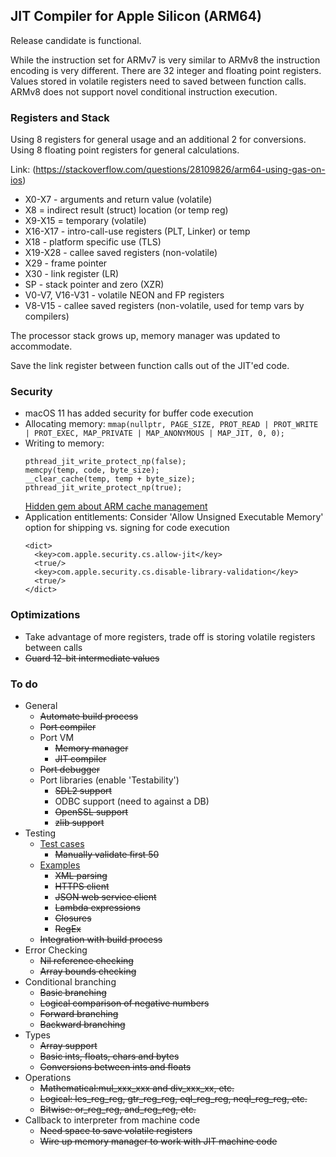 ## JIT Compiler for Apple Silicon (ARM64) 
Release candidate is functional.

While the instruction set for ARMv7 is very similar to ARMv8 the instruction encoding is very different. There are 32 integer and floating point registers. Values stored in volatile registers need to saved between function calls. ARMv8 does not support novel conditional instruction execution.

### Registers and Stack
Using 8 registers for general usage and an additional 2 for conversions. Using 8 floating point registers for general calculations.

Link: (https://stackoverflow.com/questions/28109826/arm64-using-gas-on-ios)
* X0-X7 - arguments and return value (volatile)
* X8 = indirect result (struct) location (or temp reg)
* X9-X15 = temporary (volatile)
* X16-X17 - intro-call-use registers (PLT, Linker) or temp
* X18 - platform specific use (TLS)
* X19-X28 - callee saved registers (non-volatile)
* X29 - frame pointer
* X30 - link register (LR)
* SP - stack pointer and zero (XZR)
* V0-V7, V16-V31 - volatile NEON and FP registers
* V8-V15 - callee saved registers (non-volatile, used for temp vars by compilers)

The processor stack grows up, memory manager was updated to accommodate.

Save the link register between function calls out of the JIT'ed code.

### Security
* macOS 11 has added security for buffer code execution
* Allocating memory: ```mmap(nullptr, PAGE_SIZE, PROT_READ | PROT_WRITE | PROT_EXEC, MAP_PRIVATE | MAP_ANONYMOUS | MAP_JIT, 0, 0);```
* Writing to memory:    
    ```
    pthread_jit_write_protect_np(false);
    memcpy(temp, code, byte_size);
    __clear_cache(temp, temp + byte_size);
    pthread_jit_write_protect_np(true);
    ```
    [Hidden gem about ARM cache management](https://community.arm.com/developer/ip-products/processors/b/processors-ip-blog/posts/caches-and-self-modifying-code)
* Application entitlements:
	Consider 'Allow Unsigned Executable Memory' option for shipping vs. signing for code execution
	```
	<dict>
      <key>com.apple.security.cs.allow-jit</key>
      <true/>
      <key>com.apple.security.cs.disable-library-validation</key>
      <true/>
	</dict>
	```

### Optimizations
* Take advantage of more registers, trade off is storing volatile registers between calls
* ~~Guard 12-bit intermediate values~~

### To do
* General
  * ~~Automate build process~~
  * ~~Port compiler~~
  * Port VM
    * ~~Memory manager~~
    * ~~JIT compiler~~
  * ~~Port debugger~~
  * Port libraries (enable 'Testability')
    * ~~SDL2 support~~
    * ODBC support (need to against a DB)
    * ~~OpenSSL support~~
    * ~~zlib support~~
* Testing
   * [Test cases](https://github.com/objeck/objeck-lang/tree/master/programs/test)
     * ~~Manually validate first 50~~
   * [Examples](https://github.com/objeck/objeck-lang/tree/master/programs/deploy)
     * ~~XML parsing~~
     * ~~HTTPS client~~
     * ~~JSON web service client~~
     * ~~Lambda expressions~~
     * ~~Closures~~
     * ~~RegEx~~
   * ~~Integration with build process~~
* Error Checking
   * ~~Nil reference checking~~
   * ~~Array bounds checking~~
* Conditional branching
   * ~~Basic branching~~
   * ~~Logical comparison of negative numbers~~
   * ~~Forward branching~~
   * ~~Backward branching~~
* Types
   * ~~Array support~~
   * ~~Basic ints, floats, chars and bytes~~
   * ~~Conversions between ints and floats~~
* Operations
   * ~~Mathematical:mul_xxx_xxx and div_xxx_xx, etc.~~
   * ~~Logical: les_reg_reg, gtr_reg_reg, eql_reg_reg, neql_reg_reg, etc.~~
   * ~~Bitwise: or_reg_reg, and_reg_reg, etc.~~
* Callback to interpreter from machine code
   * ~~Need space to save volatile registers~~
   * ~~Wire up memory manager to work with JIT machine code~~
